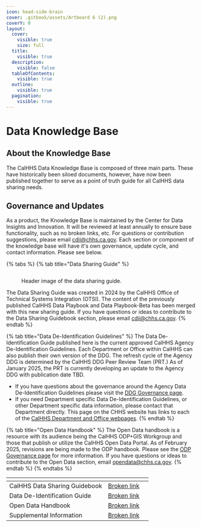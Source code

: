 ```yaml
---
icon: head-side-brain
cover: .gitbook/assets/Artboard 6 (2).png
coverY: 0
layout:
  cover:
    visible: true
    size: full
  title:
    visible: true
  description:
    visible: false
  tableOfContents:
    visible: true
  outline:
    visible: true
  pagination:
    visible: true
---
```


# Data Knowledge Base

## About the Knowledge Base

The CalHHS Data Knowledge Base is composed of three main parts. These have historically been siloed documents, however, have now been published together to serve as a point of truth guide for all CalHHS data sharing needs.

## Governance and Updates

As a product, the Knowledge Base is maintained by the Center for Data Insights and Innovation. It will be reviewed at least annually to ensure base functionality, such as no broken links, etc. For questions or contribution suggestions, please email cdii@chhs.ca.gov. Each section or component of the knowledge base will have it's own governance, update cycle, and contact information. Please see below.

{% tabs %}
{% tab title="Data Sharing Guide" %}
<figure><img src=".gitbook/assets/Artboard 9.png" alt=""><figcaption><p>Header image of the data sharing guide.</p></figcaption></figure>

The Data Sharing Guide was created in 2024 by the CalHHS Office of Technical Systems Integration (OTSI). The content of the previously published CalHHS Data Playbook and Data Playbook-Beta has been merged with this new sharing guide. If you have questions or ideas to contribute to the Data Sharing Guidebook section, please email [cdii@chhs.ca.gov](mailto:cdii@chhs.ca.gov).
{% endtab %}

{% tab title="Data De-Identification Guidelines" %}
The Data De-Identification Guide published here is the current approved CalHHS Agency De-Identification Guidelines. Each Department or Office within CalHHS can also publish their own version of the DDG. The refresh cycle of the Agency DDG is determined by the CalHHS DDG Peer Review Team (PRT.) As of January 2025, the PRT is currently developing an update to the Agency DDG with publication date TBD.

* If you have questions about the governance around the Agency Data De-Identification Guidelines please visit the [DDG Governance page](ddg/8.-ddg-governance.md).
* If you need Department specific Data De-Identification Guidelines, or other Department specific data information, please contact that Department directly. This page on the CHHS website has links to each of the [CalHHS Department and Office webpages](https://www.chhs.ca.gov/about/departments-and-offices/).
{% endtab %}

{% tab title="Open Data Handbook" %}
The Open Data handbook is a resource with its audience being the CalHHS ODP+GIS Workgroup and those that publish or utilize the CalHHS Open Data Portal. As of February 2025, revisions are being made to the ODP handbook. Please see the [ODP Governance page](odp/governance.md) for more information. If you have questions or ideas to contribute to the Open Data section, email [opendata@chhs.ca.gov](mailto:opendata@chhs.ca.gov).
{% endtab %}
{% endtabs %}



<table data-card-size="large" data-view="cards"><thead><tr><th></th><th data-type="content-ref"></th><th data-hidden></th></tr></thead><tbody><tr><td>CalHHS Data Sharing Guidebook</td><td><a href="broken-reference">Broken link</a></td><td></td></tr><tr><td>Data De-Identification Guide</td><td><a href="broken-reference">Broken link</a></td><td></td></tr><tr><td>Open Data Handbook</td><td><a href="broken-reference">Broken link</a></td><td></td></tr><tr><td>Supplemental Information</td><td><a href="broken-reference">Broken link</a></td><td></td></tr></tbody></table>

